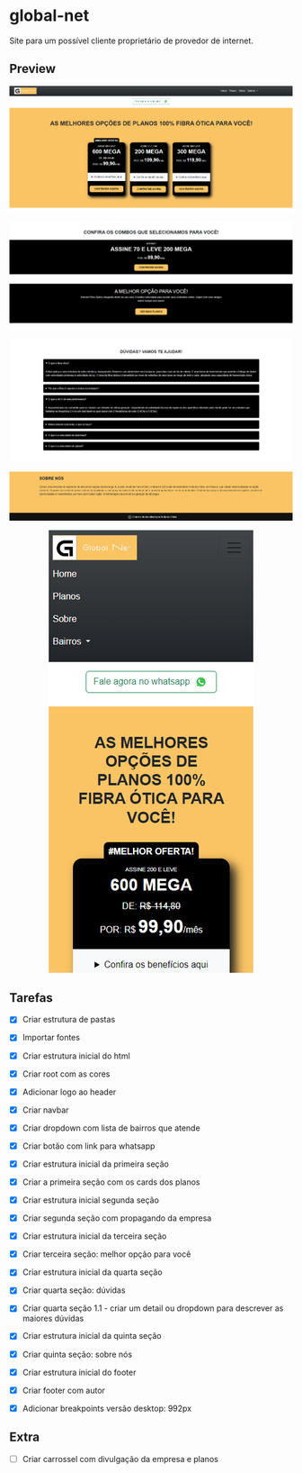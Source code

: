 # global-net
Site para um possível cliente proprietário de provedor de internet. 

## Preview 

<p align="center">
	<img  src="src/img-preview/gn-1.png">
</p>

<p align="center">
	<img  src="src/img-preview/gn-2.png">
</p>

<p align="center">
	<img " src="src/img-preview/gn-3.png">
</p>

<p align="center">
	<img  src="src/img-preview/gn-4.png">
</p>

<p align="center">
	<img  src="src/img-preview/gn-5.png">
</p>



## Tarefas 

- [X] Criar estrutura de pastas
- [X] Importar fontes
- [X] Criar estrutura inicial do html
- [X] Criar root com as cores
- [X] Adicionar logo ao header
- [X] Criar navbar 
- [X] Criar dropdown com lista de bairros que atende
- [X] Criar botão com link para whatsapp
- [X] Criar estrutura inicial da primeira seção
- [X] Criar a primeira seção com os cards dos planos 
- [X] Criar estrutura inicial segunda seção
- [X] Criar segunda seção com propagando da empresa
- [X] Criar estrutura inicial da terceira seção
- [X] Criar terceira seção: melhor opção para você
- [X] Criar estrutura inicial da quarta seção
- [X] Criar quarta seção: dúvidas
- [X] Criar quarta seção 1.1 - criar um detail ou dropdown para descrever as maiores dúvidas
- [X] Criar estrutura inicial da quinta seção
- [X] Criar quinta seção: sobre nós
- [X] Criar estrutura inicial do footer
- [X] Criar footer com autor
- [X] Adicionar breakpoints versão desktop: 992px 


## Extra

- [ ] Criar carrossel com divulgação da empresa e planos
